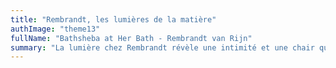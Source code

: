 ```yaml
---
title: "Rembrandt, les lumières de la matière"
authImage: "theme13"
fullName: "Bathsheba at Her Bath - Rembrandt van Rijn"
summary: "La lumière chez Rembrandt révèle une intimité et une chair qui jamais ne furent disséquées de manière aussi troublante. A travers ses œuvres, remontez le fil de son existence, de sa jeunesse en pleine gloire à sa vieillesse désargentée."
---
```

